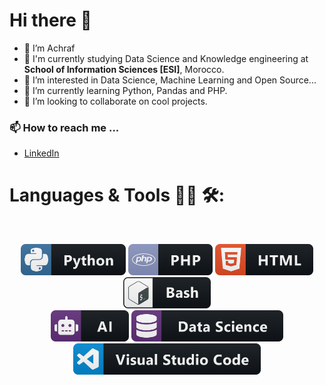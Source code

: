 # Hi there 👋

- 👦 I’m Achraf
- 🏢 I'm currently studying Data Science and Knowledge engineering at **School of Information Sciences [ESI]**, Morocco.
- 👀 I’m interested in Data Science, Machine Learning and Open Source...
- 🌱 I’m currently learning Python, Pandas and PHP.
- 💞️ I’m looking to collaborate on cool projects.

### 📫 How to reach me ...
  - [LinkedIn](https://www.linkedin.com/in/achraf-sani-b3a846223/) 

# Languages & Tools 👨‍💻 🛠:
</br>

<p align="center">

<!-- For more icons please follow  https://github.com/MikeCodesDotNET/ColoredBadges -->
<img src="https://github.com/achraf-sani/achraf-sani/blob/main/icons/python.png" alt="python" height="50">
<img src="https://github.com/achraf-sani/achraf-sani/blob/main/icons/php.png" alt="PHP" height="50">
<img src="https://github.com/achraf-sani/achraf-sani/blob/main/icons/html.png" alt="HTML" height="50">

<img src="https://github.com/achraf-sani/achraf-sani/blob/main/icons/bash.png" alt="bash" height="50">
</br>
<img src="https://github.com/achraf-sani/achraf-sani/blob/main/icons/ai.png" alt="AI" height="50">
<img src="https://github.com/achraf-sani/achraf-sani/blob/main/icons/datascience.png" alt="datascience" height="50">
</br>
<img src="https://github.com/achraf-sani/achraf-sani/blob/main/icons/visualstudio_code.png" alt="visualstudio_code" height="50">
</p>
</br>
</br>
</br>

<!---
achraf-sani/achraf-sani is a ✨ special ✨ repository because its `README.md` (this file) appears on your GitHub profile.
You can click the Preview link to take a look at your changes.

- 🔭 I’m currently working on ...
- 🌱 I’m currently learning ...
- 👯 I’m looking to collaborate on ...
- 🤔 I’m looking for help with ...
- 💬 Ask me about ...
- 📫 How to reach me: ...
- 😄 Pronouns: ...
- ⚡ Fun fact: ...
--->
